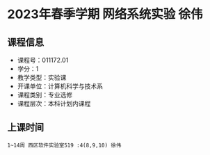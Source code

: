 # 2023年春季学期 网络系统实验 徐伟






## 课程信息

- 课程号：011172.01
- 学分：1
- 教学类型：实验课
- 开课单位：计算机科学与技术系
- 课程类别：专业选修
- 课程层次：本科计划内课程

## 上课时间

```
1~14周 西区软件实验室519 :4(8,9,10) 徐伟
```

